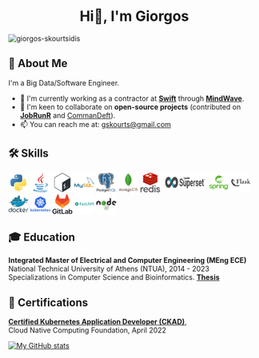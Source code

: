 <h1 align="center"> Hi👋, I'm Giorgos </h1>
<p align="left"> <img src="https://komarev.com/ghpvc/?username=SkourtsidisGiorgos&label=Profile%20views&color=0e75b6&style=flat" alt="giorgos-skourtsidis" /> </p>

## 🚀 About Me
I'm a Big Data/Software Engineer.

- 🔭 I'm currently working as a contractor at [**Swift**](https://www.swift.com/)  through [**MindWave**](https://www.mindwave.com/).
- 👯 I'm keen to collaborate on **open-source projects** (contributed on [**JobRunR**](https://github.com/jobrunr/jobrunr) and [CommanDeft](https://github.com/Ferrum-Citadel/commandeft)).
- 📫 You can reach me at: [gskourts@gmail.com](mailto:gskourts@gmail.com)

## 🛠 Skills

<img src="https://raw.githubusercontent.com/devicons/devicon/master/icons/python/python-original.svg" alt="Python" width="40" height="40"/> <img src="https://raw.githubusercontent.com/devicons/devicon/master/icons/java/java-original.svg" alt="Java" width="40" height="40"/> <img src="https://raw.githubusercontent.com/devicons/devicon/master/icons/bash/bash-original.svg" alt="Bash" width="40" height="40"/> <img src="https://raw.githubusercontent.com/devicons/devicon/master/icons/mysql/mysql-original-wordmark.svg" alt="MySQL" width="40" height="40"/> <img src="https://raw.githubusercontent.com/devicons/devicon/master/icons/postgresql/postgresql-original-wordmark.svg" alt="PostgreSQL" width="40" height="40"/> <img src="https://raw.githubusercontent.com/devicons/devicon/master/icons/mongodb/mongodb-original-wordmark.svg" alt="MongoDB" width="40" height="40"/> <img src="https://raw.githubusercontent.com/devicons/devicon/master/icons/redis/redis-original-wordmark.svg" alt="Redis" width="40" height="40"/> <img src="https://raw.githubusercontent.com/apache/superset/master/superset-frontend/src/assets/branding/superset-logo-horiz-apache.png" alt="Apache" width="90" height="40"/> <img src="https://raw.githubusercontent.com/devicons/devicon/master/icons/spring/spring-original-wordmark.svg" alt="Spring Boot" width="40" height="40"/> <img src="https://raw.githubusercontent.com/devicons/devicon/master/icons/flask/flask-original-wordmark.svg" alt="Flask" width="40" height="40"/> <img src="https://raw.githubusercontent.com/devicons/devicon/master/icons/docker/docker-original-wordmark.svg" alt="Docker" width="40" height="40"/> <img src="https://raw.githubusercontent.com/devicons/devicon/master/icons/kubernetes/kubernetes-plain-wordmark.svg" alt="Kubernetes" width="40" height="40"/> <img src="https://raw.githubusercontent.com/devicons/devicon/master/icons/gitlab/gitlab-original-wordmark.svg" alt="GitLab" width="40" height="40"/>
<img src="https://raw.githubusercontent.com/devicons/devicon/master/icons/fastapi/fastapi-original-wordmark.svg" alt="FastAPI" width="40" height="40"/>
<img src="https://raw.githubusercontent.com/devicons/devicon/master/icons/nodejs/nodejs-original-wordmark.svg" alt="Node.js" width="40" height="40"/>


## 🎓 Education
**Integrated Master of Electrical and Computer Engineering (MEng ECE)** \
National Technical University of Athens (NTUA), 2014 - 2023 \
Specializations in Computer Science and Bioinformatics.
[**Thesis**](https://github.com/SkourtsidisGiorgos/IIoT-Data-Processing-System)

## 📜 Certifications
[**Certified Kubernetes Application Developer (CKAD)**](https://ti-user-certificates.s3.amazonaws.com/e0df7fbf-a057-42af-8a1f-590912be5460/9b3b648d-eb59-4cdd-a7aa-5420dcb5fac9-georgios-skourtsidis-d09998c8-de9f-4aec-8c47-1987fec1483a-certificate.pdf), \
Cloud Native Computing Foundation, April 2022

[![My GitHub stats](https://github-readme-stats.vercel.app/api?username=SkourtsidisGiorgos)](https://github.com/anuraghazra/github-readme-stats)

